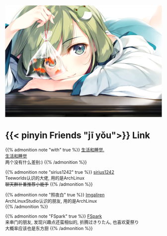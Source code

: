 ![](/img/56884409_p0.jpg)
# {{< pinyin Friends  "jī yǒu">}} Link
{{% admonition note "with" true %}}
[生活和睡觉.](https://with9.github.io)  
[生活和睡觉](https://with9.gitee.io)  
两个没有什么差别:)
{{% /admonition %}}

{{% admonition note "sirius1242" true %}}
[sirius1242](https://sirius1242.github.io/)  
Teeworlds认识的大佬, 用的是ArchLinux  
~~聊天群补番推荐小能手~~
{{% /admonition %}}

{{% admonition note "照夜白" true %}}
[Imgaliren](https://imgaliren.com/)  
ArchLinuxStudio认识的朋友, 用的是ArchLinux  
{{% /admonition %}}

{{% admonition note "FSpark" true %}}
[FSpark](https://fspark.me)  
来串门的朋友, 发现兴趣点还蛮相似的, 折腾过きりたん, 也喜欢夏祭り  
大概率应该也是东方厨
{{% /admonition %}}